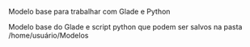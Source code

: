 Modelo base para trabalhar com Glade e Python

Modelo base do Glade e script python que podem ser salvos na pasta /home/usuário/Modelos

